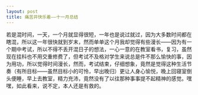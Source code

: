 ```yaml
---
layout: post
title: 痛苦并快乐着——十一月总结
---
```

若是混时间，一天，一个月就显得很短，一年也是说过就过，因为大多数时间都在瞎混，所以这一年很快就到岁末，然而单单这个月我却觉得有些漫长——因为有一个期中考试，所以不得不丢开混日子的想法，一心一意的在教室看书，复习，虽然现在挂科也不用交重修费了，但考试不及格对学生来说总是件不那么愉快的事，因为用功，所以觉得时间漫长，然而，考试结束，仔细想象，竟然是觉得这种生活节奏（有所目标——虽然目标小的可怜，早出晚归）更让人身心愉悦，晚上回寝室倒头便睡，早上去教室，精力充沛，竟然没有了以往那种事事提不起精神的感觉。嘿嘿，如此看来，说不定，本人还是有救的。
